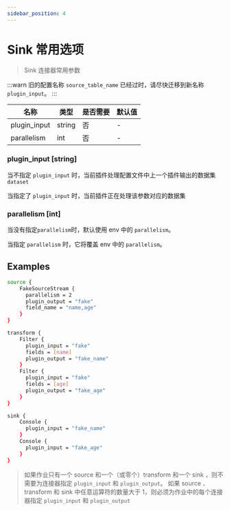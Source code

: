 ```yaml
---
sidebar_position: 4
---
```


# Sink 常用选项

> Sink 连接器常用参数

:::warn
旧的配置名称 `source_table_name` 已经过时，请尽快迁移到新名称 `plugin_input`。
:::

| 名称           | 类型     | 是否需要 | 默认值 |
|--------------|--------|------|-----|
| plugin_input | string | 否    | -   |
| parallelism  | int    | 否    | -   |

### plugin_input [string]

当不指定 `plugin_input` 时，当前插件处理配置文件中上一个插件输出的数据集 `dataset`

当指定了 `plugin_input` 时，当前插件正在处理该参数对应的数据集

### parallelism [int]

当没有指定`parallelism`时，默认使用 env 中的 `parallelism`。

当指定 `parallelism` 时，它将覆盖 env 中的 `parallelism`。

## Examples

```bash
source {
    FakeSourceStream {
      parallelism = 2
      plugin_output = "fake"
      field_name = "name,age"
    }
}

transform {
    Filter {
      plugin_input = "fake"
      fields = [name]
      plugin_output = "fake_name"
    }
    Filter {
      plugin_input = "fake"
      fields = [age]
      plugin_output = "fake_age"
    }
}

sink {
    Console {
      plugin_input = "fake_name"
    }
    Console {
      plugin_input = "fake_age"
    }
}
```

> 如果作业只有一个 source 和一个（或零个）transform 和一个 sink ，则不需要为连接器指定 `plugin_input` 和 `plugin_output`。
> 如果 source 、transform 和 sink 中任意运算符的数量大于 1，则必须为作业中的每个连接器指定 `plugin_input` 和 `plugin_output`

